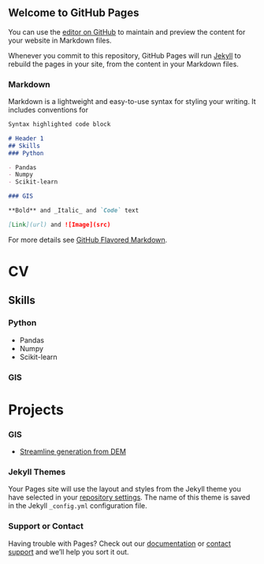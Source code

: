 ## Welcome to GitHub Pages

You can use the [editor on GitHub](https://github.com/GFG90/GFG90.github.io/edit/master/README.md) to maintain and preview the content for your website in Markdown files.

Whenever you commit to this repository, GitHub Pages will run [Jekyll](https://jekyllrb.com/) to rebuild the pages in your site, from the content in your Markdown files.

### Markdown

Markdown is a lightweight and easy-to-use syntax for styling your writing. It includes conventions for

```markdown
Syntax highlighted code block

# Header 1
## Skills
### Python

- Pandas
- Numpy
- Scikit-learn

### GIS

**Bold** and _Italic_ and `Code` text

[Link](url) and ![Image](src)
```
For more details see [GitHub Flavored Markdown](https://guides.github.com/features/mastering-markdown/).


# CV
## Skills
### Python

- Pandas
- Numpy
- Scikit-learn

### GIS
# Projects
### GIS
- [Streamline generation from DEM](https://github.com/GFG90/GIS/Generate_Streamlines_from_DEM_Model.md)
### Jekyll Themes

Your Pages site will use the layout and styles from the Jekyll theme you have selected in your [repository settings](https://github.com/GFG90/GFG90.github.io/settings). The name of this theme is saved in the Jekyll `_config.yml` configuration file.

### Support or Contact

Having trouble with Pages? Check out our [documentation](https://docs.github.com/categories/github-pages-basics/) or [contact support](https://github.com/contact) and we’ll help you sort it out.
